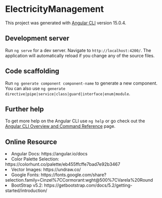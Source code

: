 # ElectricityManagement

This project was generated with [Angular CLI](https://github.com/angular/angular-cli) version 15.0.4.

## Development server

Run `ng serve` for a dev server. Navigate to `http://localhost:4200/`. The application will automatically reload if you change any of the source files.

## Code scaffolding

Run `ng generate component component-name` to generate a new component. You can also use `ng generate directive|pipe|service|class|guard|interface|enum|module`.

## Further help

To get more help on the Angular CLI use `ng help` or go check out the [Angular CLI Overview and Command Reference](https://angular.io/cli) page.

## Online Resource
<li>Angular Docs: https://angular.io/docs </li>
<li>Color Palette Selection: https://colorhunt.co/palette/eb455ffcffe7bad7e92b3467 </li>
<li>Vector Images: https://undraw.co/ </li>
<li>Google Fonts: https://fonts.google.com/share?selection.family=Cinzel%7CCormorant:wght@500%7CVarela%20Round </li>
<li>BootStrap v5.2: https://getbootstrap.com/docs/5.2/getting-started/introduction/ </li>
